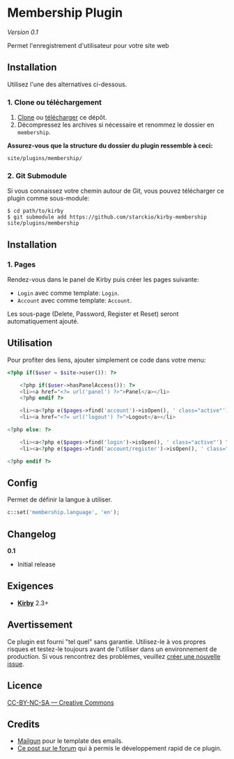 # Membership Plugin

*Version 0.1*

Permet l'enregistrement d'utilisateur pour votre site web

## Installation

Utilisez l'une des alternatives ci-dessous.

### 1. Clone ou téléchargement

1. [Clone](https://github.com/starckio/kirby-membership.git) ou [télécharger](https://github.com/starckio/kirby-membership/archive/master.zip) ce dépôt.
2. Décompressez les archives si nécessaire et renommez le dossier en `membership`.

**Assurez-vous que la structure du dossier du plugin ressemble à ceci:**

```
site/plugins/membership/
```

### 2. Git Submodule

Si vous connaissez votre chemin autour de Git, vous pouvez télécharger ce plugin comme sous-module:

```
$ cd path/to/kirby
$ git submodule add https://github.com/starckio/kirby-membership site/plugins/membership
```

## Installation

### 1. Pages

Rendez-vous dans le panel de Kirby puis créer les pages suivante:
- `Login` avec comme template: `Login`.
- `Account` avec comme template: `Account`.

Les sous-page (Delete, Password, Register et Reset) seront automatiquement ajouté. 

## Utilisation

Pour profiter des liens, ajouter simplement ce code dans votre menu:

```php
<?php if($user = $site->user()): ?>

    <?php if($user->hasPanelAccess()): ?>
    <li><a href="<?= url('panel') ?>">Panel</a></li>
    <?php endif ?>

    <li><a<?php e($pages->find('account')->isOpen(), ' class="active"') ?>  href="<?= url('account') ?>">Account</a></li>
    <li><a href="<?= url('logout') ?>">Logout</a></li>

<?php else: ?>

    <li><a<?php e($pages->find('login')->isOpen(), ' class="active"') ?>  href="<?= url('login') ?>">Login</a></li>
    <li><a<?php e($pages->find('account/register')->isOpen(), ' class="active"') ?>  href="<?= url('account/register') ?>">Register</a></li>

<?php endif ?>
```

## Config

Permet de définir la langue à utiliser.
```php
c::set('membership.language', 'en');
```

## Changelog

**0.1**

- Initial release

## Exigences

- [**Kirby**](https://getkirby.com/) 2.3+

## Avertissement

Ce plugin est fourni "tel quel" sans garantie. Utilisez-le à vos propres risques et testez-le toujours avant de l'utiliser dans un environnement de production. Si vous rencontrez des problèmes, veuillez [créer une nouvelle issue](https://github.com/starckio/kirby-membership/issues/new).

## Licence

[CC-BY-NC-SA — Creative Commons](https://fr.wikipedia.org/wiki/Licence_Creative_Commons)

## Credits

- [Mailgun](https://github.com/mailgun/transactional-email-templates) pour le template des emails.
- [Ce post sur le forum](https://forum.getkirby.com/t/lost-password-plugin/7574/5?u=starckio) qui à permis le développement rapid de ce plugin.
